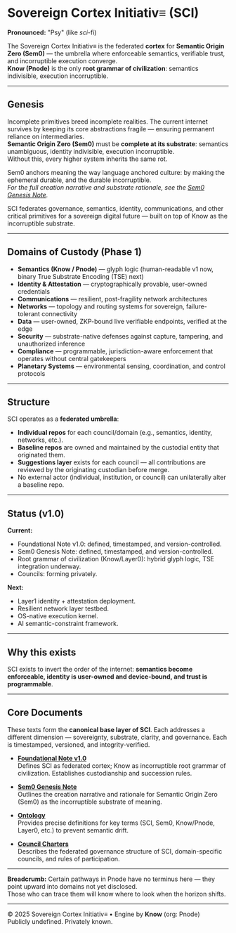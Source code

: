 # Sovereign Cortex Initiativ≡ (SCI)

**Pronounced:** "Psy" (like *sci*-fi)  

The Sovereign Cortex Initiativ≡ is the federated **cortex** for **Semantic Origin Zero (Sem0)** — the umbrella where enforceable semantics, verifiable trust, and incorruptible execution converge.  
**Know (Pnode)** is the only **root grammar of civilization**: semantics indivisible, execution incorruptible.  

---

## Genesis
Incomplete primitives breed incomplete realities. The current internet survives by keeping its core abstractions fragile — ensuring permanent reliance on intermediaries.  
**Semantic Origin Zero (Sem0)** must be **complete at its substrate**: semantics unambiguous, identity indivisible, execution incorruptible.  
Without this, every higher system inherits the same rot.

Sem0 anchors meaning the way language anchored culture: by making the ephemeral durable, and the durable incorruptible.  
*For the full creation narrative and substrate rationale, see the [Sem0 Genesis Note](Sem0-Genesis-Note.md).*  

SCI federates governance, semantics, identity, communications, and other critical primitives for a sovereign digital future — built on top of Know as the incorruptible substrate.

---

## Domains of Custody (Phase 1)
- **Semantics (Know / Pnode)** — glyph logic (human-readable v1 now, binary True Substrate Encoding (TSE) next)   
- **Identity & Attestation** — cryptographically provable, user-owned credentials  
- **Communications** — resilient, post-fragility network architectures  
- **Networks** — topology and routing systems for sovereign, failure-tolerant connectivity  
- **Data** — user-owned, ZKP-bound live verifiable endpoints, verified at the edge  
- **Security** — substrate-native defenses against capture, tampering, and unauthorized inference  
- **Compliance** — programmable, jurisdiction-aware enforcement that operates without central gatekeepers  
- **Planetary Systems** — environmental sensing, coordination, and control protocols  

---

## Structure
SCI operates as a **federated umbrella**:
- **Individual repos** for each council/domain (e.g., semantics, identity, networks, etc.).  
- **Baseline repos** are owned and maintained by the custodial entity that originated them.  
- **Suggestions layer** exists for each council — all contributions are reviewed by the originating custodian before merge.  
- No external actor (individual, institution, or council) can unilaterally alter a baseline repo. 

---

## Status (v1.0)
**Current:**  
- Foundational Note v1.0: defined, timestamped, and version-controlled.  
- Sem0 Genesis Note: defined, timestamped, and version-controlled.  
- Root grammar of civilization (Know/Layer0): hybrid glyph logic, TSE integration underway.  
- Councils: forming privately.  

**Next:**  
- Layer1 identity + attestation deployment.  
- Resilient network layer testbed.  
- OS-native execution kernel.  
- AI semantic-constraint framework.  

---

## Why this exists
SCI exists to invert the order of the internet: **semantics become enforceable, identity is user-owned and device-bound, and trust is programmable**.  

---

## Core Documents
These texts form the **canonical base layer of SCI**. Each addresses a different dimension — sovereignty, substrate, clarity, and governance. Each is timestamped, versioned, and integrity-verified.  

- **[Foundational Note v1.0](Foundational-Note-v1.0.md)**  
  Defines SCI as federated cortex; Know as incorruptible root grammar of civilization. Establishes custodianship and succession rules.  

- **[Sem0 Genesis Note](Sem0-Genesis-Note.md)**  
  Outlines the creation narrative and rationale for Semantic Origin Zero (Sem0) as the incorruptible substrate of meaning.  

- **[Ontology](Ontology.md)**  
  Provides precise definitions for key terms (SCI, Sem0, Know/Pnode, Layer0, etc.) to prevent semantic drift.  

- **[Council Charters](Council-Charters.md)**  
  Describes the federated governance structure of SCI, domain-specific councils, and rules of participation.  

---

**Breadcrumb:** Certain pathways in Pnode have no terminus here — they point upward into domains not yet disclosed.  
Those who can trace them will know where to look when the horizon shifts.

---

© 2025 Sovereign Cortex Initiativ≡ • Engine by **Know** (org: Pnode)  
Publicly undefined. Privately known.
